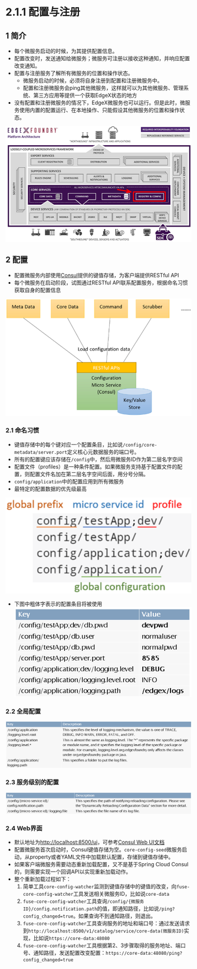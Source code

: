 # 2.1.1  配置与注册

## 1 简介

* 每个微服务启动的时候，为其提供配置信息。
* 配置改变时，发送通知给微服务；微服务可注册以接收这种通知，并响应配置改变通知。
* 配置与注册服务了解所有微服务的位置和操作状态。
    * 微服务启动的时候，必须将自身注册到配置和注册微服务中。
    * 配置和注册微服务会ping其他微服务，这样就可以为其他微服务、管理系统、第三方应用等提供一个获取EdgeX状态的地方
* 没有配置和注册微服务的情况下，EdgeX微服务也可以运行。但是此时，微服务使用内置的配置运行、在本地操作、只能假设其他微服务的位置和操作状态。

![配置与注册微服务](_v_images/配置与注册微服务_1537064144_16490.png)
## 2 配置

* 配置微服务内部使用[Consul](https://www.consul.io/)提供的键值存储，为客户端提供RESTful API
* 每个微服务在启动阶段，试图通过RESTful API联系配置服务，根据命名习惯获取自身的配置信息

![配置服务](_v_images/配置服务_1537064322_4020.png)

### 2.1 命名习惯

* 键值存储中的每个键对应一个配置条目，比如说`/config/core-metadata/server.port`定义核心元数据服务的端口号。
* 所有的配置键应该存储在`/config`中，然后用微服务ID作为第二层名字空间
* 配置文件（profiles）是一种条件配置。如果微服务支持基于配置文件的配置，则配置文件名加在第二层名字空间后面，用分号分隔。
* `config/application`中的配置应用到所有微服务
* 最特定的配置数据的优先级最高

![profile](_v_images/profile_1537065575_23658.png)

* 下图中粗体字表示的配置条目将被使用
![配置条目优先级](_v_images/配置条目优先级_1537065729_26440.png)

### 2.2 全局配置

![全局配置](_v_images/全局配置_1537065940_7576.png)

### 2.3 服务级别的配置

![服务级别的配置](_v_images/服务级别的配置_1537066018_10682.png)

### 2.4 Web界面

* 默认地址为[http://localhost:8500/ui](http://localhost:8500/ui)，可参考[Consul Web UI文档](https://www.consul.io/intro/getting-started/ui.html)
* 配置微服务首次启动时，Consul键值存储为空。`core-config-seed`微服务启动，从property或者YAML文件中加载默认配置，存储到键值存储中。
* 如果客户端微服务需要动态重新加载配置，又不是基于Spring Cloud Consul的，则需要实现一个回调API以实现重新加载动作。
* 整个重新加载过程如下：
  1. 简单工具`core-config-watcher`监测到键值存储中的键值的改变，向`fuse-core-config-watcher`工具发送相关微服务ID，比如说`core-data`
  2. `fuse-core-config-watcher`工具查询`/config/{微服务ID}/config.notification.path`的值，即通知路径，比如说`/ping?config_changed=true`。如果查询不到通知路径，则退出。
  3. `fuse-core-config-watcher`工具查询服务的地址和端口号：通过发送请求到`http://localhost:8500/v1/catalog/service/core-data(微服务ID)`实现，比如说`https://core-data:48080`
  4. `fuse-core-config-watcher`工具根据第2、3步骤取得的服务地址、端口号、通知路径，发送配置改变配置：`https://core-data:48080/ping?config_changed=true`
